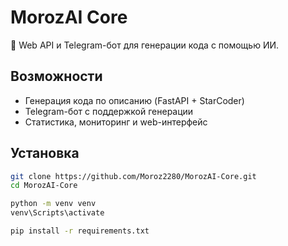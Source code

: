 # MorozAI Core

🤖 Web API и Telegram-бот для генерации кода с помощью ИИ.

## Возможности
- Генерация кода по описанию (FastAPI + StarCoder)
- Telegram-бот с поддержкой генерации
- Статистика, мониторинг и web-интерфейс

## Установка

```bash
git clone https://github.com/Moroz2280/MorozAI-Core.git
cd MorozAI-Core

python -m venv venv
venv\Scripts\activate

pip install -r requirements.txt